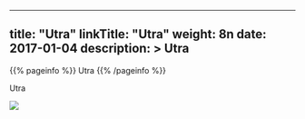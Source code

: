 
---
title: "Utra"
linkTitle: "Utra"
weight: 8n
date: 2017-01-04
description: >
 Utra
---

{{% pageinfo %}}
Utra
{{% /pageinfo %}}

Utra

![](https://www.fallofanempire.com/img/Utra.jpg)
